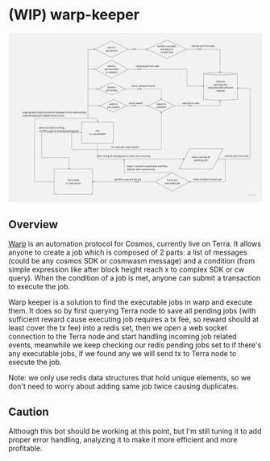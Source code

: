 # (WIP) warp-keeper
![warp flow chart](warp_flow_chart.jpg)

## Overview
[Warp](https://warp.money/) is an automation protocol for Cosmos, currently live on Terra. It allows anyone to create a job which is composed of 2 parts: a list of messages (could be any cosmos SDK or cosmwasm message) and a condition (from simple expression like after block height reach x to complex SDK or cw query). When the condition of a job is met, anyone can submit a transaction to execute the job. 

Warp keeper is a solution to find the executable jobs in warp and execute them. It does so by first querying Terra node to save all pending jobs (with sufficient reward cause executing job requires a tx fee, so reward should at least cover the tx fee) into a redis set, then we open a web socket connection to the Terra node and start handling incoming job related events, meanwhile we keep checking our redis pending jobs set to if there's any executable jobs, if we found any we will send tx to Terra node to execute the job.

Note: we only use redis data structures that hold unique elements, so we don't need to worry about adding same job twice causing duplicates.

## Caution
Although this bot should be working at this point, but I'm still tuning it to add proper error handling, analyzing it to make it more efficient and more profitable. 
